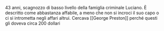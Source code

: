 43 anni, scagnozzo di basso livello della famiglia criminale Luciano. 
È descritto come abbastanza affabile, a meno che non si incroci il suo capo o ci si intrometta negli affari altrui. 
Cercava [[George Preston]] perché questi gli doveva circa 200 dollari